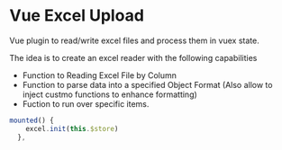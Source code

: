 # Vue Excel Upload

Vue plugin to read/write excel files and process them in vuex state.

The idea is to create an excel reader with the following capabilities

- Function to Reading Excel File by Column
- Function to parse data into a specified Object Format (Also allow to inject custmo functions to enhance formatting)
- Fuction to run over specific items.

```js
mounted() {
    excel.init(this.$store)
  },
```
